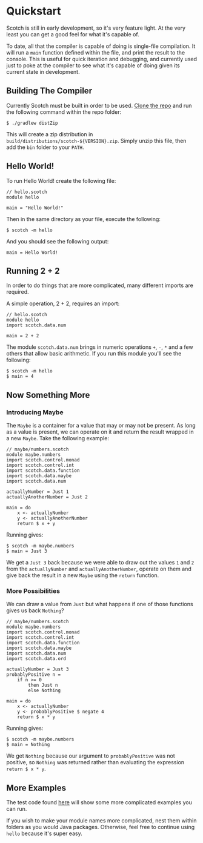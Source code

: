 # Quickstart

Scotch is still in early development, so it's very feature light. At the very least
you can get a good feel for what it's capable of.

To date, all that the compiler is capable of doing is single-file compilation.
It will run a `main` function defined within the file, and print the result to
the console. This is useful for quick iteration and debugging, and currently
used just to poke at the compiler to see what it's capable of doing given its
current state in development.

## Building The Compiler

Currently Scotch must be built in order to be used. [Clone the repo](https://github.com/lmcgrath/scotch-lang)
and run the following command within the repo folder:

```
$ ./gradlew distZip
```

This will create a zip distribution in `build/distributions/scotch-${VERSION}.zip`. Simply
unzip this file, then add the `bin` folder to your `PATH`.

## Hello World!

To run Hello World! create the following file:

```
// hello.scotch
module hello

main = "Hello World!"
```

Then in the same directory as your file, execute the following:

```
$ scotch -m hello
```

And you should see the following output:

```
main = Hello World!
```

## Running 2 + 2

In order to do things that are more complicated, many different imports are required.

A simple operation, 2 + 2, requires an import:

```
// hello.scotch
module hello
import scotch.data.num

main = 2 + 2
```

The module `scotch.data.num` brings in numeric operations `+`, `-`, `*` and a few
others that allow basic arithmetic. If you run this module you'll see the following:

```
$ scotch -m hello
$ main = 4
```

## Now Something More

### Introducing Maybe

The `Maybe` is a container for a value that may or may not be present. As long
as a value is present, we can operate on it and return the result wrapped in a
new `Maybe`. Take the following example:

```
// maybe/numbers.scotch
module maybe.numbers
import scotch.control.monad
import scotch.control.int
import scotch.data.function
import scotch.data.maybe
import scotch.data.num

actuallyNumber = Just 1
actuallyAnotherNumber = Just 2

main = do
	x <- actuallyNumber
	y <- actuallyAnotherNumber
	return $ x + y
```

Running gives:

```
$ scotch -m maybe.numbers
$ main = Just 3
```

We get a `Just 3` back because we were able to draw out the values `1` and `2`
from the `actuallyNumber` and `actuallyAnotherNumber`, operate on them and give
back the result in a new `Maybe` using the `return` function.

### More Possibilities

We can draw a value from `Just` but what happens if one of those functions gives
us back `Nothing`?

```
// maybe/numbers.scotch
module maybe.numbers
import scotch.control.monad
import scotch.control.int
import scotch.data.function
import scotch.data.maybe
import scotch.data.num
import scotch.data.ord

actuallyNumber = Just 3
probablyPositive n =
	if n >= 0
		then Just n
		else Nothing

main = do
	x <- actuallyNumber
	y <- probablyPositive $ negate 4
	return $ x * y
```

Running gives:

```
$ scotch -m maybe.numbers
$ main = Nothing
```

We get `Nothing` because our argument to `probablyPositive` was not positive, so
`Nothing` was returned rather than evaluating the expression `return $ x * y`.

## More Examples

The test code found [here](https://github.com/lmcgrath/scotch-lang/blob/master/src/test/java/scotch/compiler/steps/BytecodeGeneratorTest.java)
will show some more complicated examples you can run.

If you wish to make your module names more complicated, nest them within folders
as you would Java packages. Otherwise, feel free to continue using `hello` because
it's super easy.
